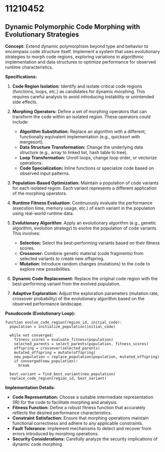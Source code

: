 # 11210452

## Dynamic Polymorphic Code Morphing with Evolutionary Strategies

**Concept:** Extend dynamic polymorphism beyond type and behavior to encompass code structure itself. Implement a system that uses evolutionary strategies to morph code regions, exploring variations in algorithmic implementation and data structures to optimize performance for observed runtime characteristics.

**Specifications:**

1.  **Code Region Isolation:** Identify and isolate critical code regions (functions, loops, etc.) as candidates for dynamic morphing. This requires careful analysis to avoid introducing instability or unintended side effects.

2.  **Morphing Operators:** Define a set of morphing operators that can transform the code within an isolated region. These operators could include:
    *   **Algorithm Substitution:** Replace an algorithm with a different, functionally equivalent implementation (e.g., quicksort with mergesort).
    *   **Data Structure Transformation:** Change the underlying data structure (e.g., array to linked list, hash table to tree).
    *   **Loop Transformation:** Unroll loops, change loop order, or vectorize operations.
    *   **Code Specialization:** Inline functions or specialize code based on observed input patterns.

3.  **Population-Based Optimization:** Maintain a population of code variants for each isolated region. Each variant represents a different application of the morphing operators.

4.  **Runtime Fitness Evaluation:** Continuously evaluate the performance (execution time, memory usage, etc.) of each variant in the population using real-world runtime data.

5.  **Evolutionary Algorithm:** Apply an evolutionary algorithm (e.g., genetic algorithm, evolution strategy) to evolve the population of code variants. This involves:
    *   **Selection:** Select the best-performing variants based on their fitness scores.
    *   **Crossover:** Combine genetic material (code fragments) from selected variants to create new offspring.
    *   **Mutation:** Introduce random changes (mutations) to the code to explore new possibilities.

6.  **Dynamic Code Replacement:** Replace the original code region with the best-performing variant from the evolved population.

7.  **Adaptive Exploration:** Adjust the exploration parameters (mutation rate, crossover probability) of the evolutionary algorithm based on the observed performance landscape.

**Pseudocode (Evolutionary Loop):**

```
function evolve_code_region(region_id, initial_code):
  population = initialize_population(initial_code)

  while not converged:
    fitness_scores = evaluate_fitness(population)
    selected_parents = select_parents(population, fitness_scores)
    offspring = crossover(selected_parents)
    mutated_offspring = mutate(offspring)
    new_population = replace_population(population, mutated_offspring)
    if converged(new_population):
      break

  best_variant = find_best_variant(new_population)
  replace_code_region(region_id, best_variant)
```

**Implementation Details:**

*   **Code Representation:** Choose a suitable intermediate representation (IR) for the code to facilitate morphing and analysis.
*   **Fitness Function:** Define a robust fitness function that accurately reflects the desired performance characteristics.
*   **Constraint Satisfaction:** Ensure that morphing operations maintain functional correctness and adhere to any applicable constraints.
*   **Fault Tolerance:** Implement mechanisms to detect and recover from errors introduced by morphing operations.
*   **Security Considerations:** Carefully analyze the security implications of dynamic code morphing.